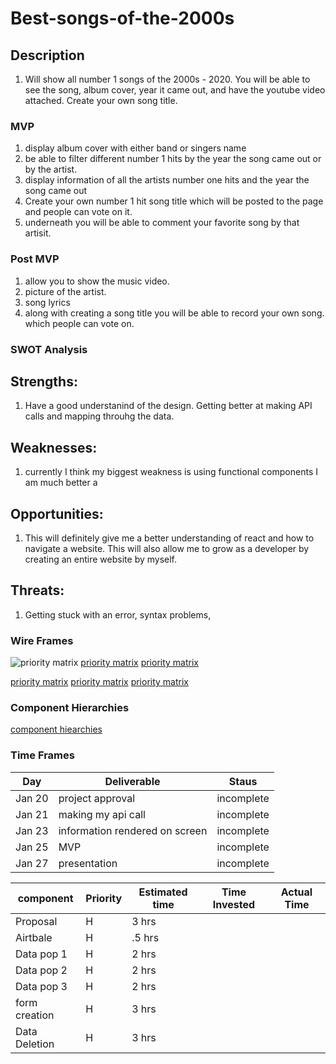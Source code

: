 # Best-songs-of-the-2000s

## Description 

1. Will show all number 1 songs of the 2000s - 2020. You will be able to see the song, album cover, year it came out, and have the youtube video attached. Create your own song title. 

### MVP

1. display album cover with either band or singers name
2. be able to filter different number 1 hits by the year the song came out or by the artist. 
3. display information of all the artists number one hits and the year the song came out
4. Create your own number 1 hit song title which will be posted to the page and people can vote on it. 
5. underneath you will be able to comment your favorite song by that artisit. 

### Post MVP

1. allow you to show the music video. 
2. picture of the artist. 
3. song lyrics 
4. along with creating a song title you will be able to record your own song. which people can vote on. 


### SWOT Analysis
 ## Strengths:
1. Have a good understanind of the design. Getting better at making API calls and mapping throuhg the data. 

## Weaknesses:
1. currently I think my biggest weakness is using functional components I am much better a

## Opportunities:
1. This will definitely give me a better understanding of react and how to navigate a website. This will also allow me to grow as a developer by creating an entire website by myself. 

## Threats:
1. Getting stuck with an error, syntax problems, 


### Wire Frames
![priority matrix](https://i.imgur.com/h4pTnU4.png)
[priority matrix](https://i.imgur.com/kpikbcS.png)
[priority matrix](https://i.imgur.com/kYCscdC.png)

[priority matrix](https://i.imgur.com/ZkR4xDg.png)
[priority matrix](https://i.imgur.com/uMLxNOA.png)
[priority matrix](https://i.imgur.com/VoC1xL8.png)


### Component Hierarchies 
[component hiearchies](https://i.imgur.com/ERlruUC.png)

### Time Frames

| Day | Deliverable | Staus |
| ---- | ------------- | ----------- |
| Jan 20| project approval        | incomplete        |
| Jan 21 | making my api call       | incomplete     |
| Jan 23 | information rendered on screen    | incomplete        |
| Jan 25  | MVP       | incomplete      |
| Jan 27  |   presentation     | incomplete  |




| component | Priority | Estimated time | Time Invested | Actual Time |
| ---- | ------------- | ----------- | ------------- | ----------- |
| Proposal | H   | 3 hrs     |    | |
| Airtbale | H   | .5 hrs    |    | |
| Data pop 1 | H | 2 hrs      |   | |
| Data pop 2  | H | 2 hrs      |  | |
| Data pop 3  | H | 2 hrs  |      | |
| form creation  | H | 3 hrs |    | |
| Data Deletion |  H   | 3 hrs  | | |



